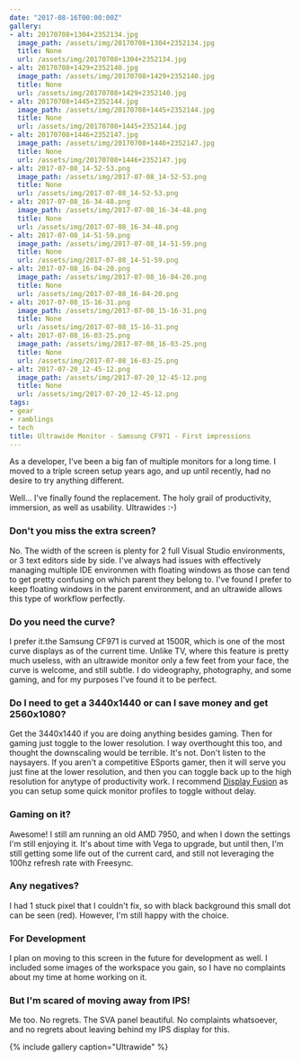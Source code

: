 ```yaml
---
date: "2017-08-16T00:00:00Z"
gallery:
- alt: 20170708+1304+2352134.jpg
  image_path: /assets/img/20170708+1304+2352134.jpg
  title: None
  url: /assets/img/20170708+1304+2352134.jpg
- alt: 20170708+1429+2352140.jpg
  image_path: /assets/img/20170708+1429+2352140.jpg
  title: None
  url: /assets/img/20170708+1429+2352140.jpg
- alt: 20170708+1445+2352144.jpg
  image_path: /assets/img/20170708+1445+2352144.jpg
  title: None
  url: /assets/img/20170708+1445+2352144.jpg
- alt: 20170708+1446+2352147.jpg
  image_path: /assets/img/20170708+1446+2352147.jpg
  title: None
  url: /assets/img/20170708+1446+2352147.jpg
- alt: 2017-07-08_14-52-53.png
  image_path: /assets/img/2017-07-08_14-52-53.png
  title: None
  url: /assets/img/2017-07-08_14-52-53.png
- alt: 2017-07-08_16-34-48.png
  image_path: /assets/img/2017-07-08_16-34-48.png
  title: None
  url: /assets/img/2017-07-08_16-34-48.png
- alt: 2017-07-08_14-51-59.png
  image_path: /assets/img/2017-07-08_14-51-59.png
  title: None
  url: /assets/img/2017-07-08_14-51-59.png
- alt: 2017-07-08_16-04-20.png
  image_path: /assets/img/2017-07-08_16-04-20.png
  title: None
  url: /assets/img/2017-07-08_16-04-20.png
- alt: 2017-07-08_15-16-31.png
  image_path: /assets/img/2017-07-08_15-16-31.png
  title: None
  url: /assets/img/2017-07-08_15-16-31.png
- alt: 2017-07-08_16-03-25.png
  image_path: /assets/img/2017-07-08_16-03-25.png
  title: None
  url: /assets/img/2017-07-08_16-03-25.png
- alt: 2017-07-20_12-45-12.png
  image_path: /assets/img/2017-07-20_12-45-12.png
  title: None
  url: /assets/img/2017-07-20_12-45-12.png
tags:
- gear
- ramblings
- tech
title: Ultrawide Monitor - Samsung CF971 - First impressions
---
```


As a developer, I've been a big fan of multiple monitors for a long time. I moved to a triple screen setup years ago, and up until recently, had no desire to try anything different.

Well... I've finally found the replacement. The holy grail of productivity, immersion, as well as usability. Ultrawides :-)

### Don't you miss the extra screen?

No. The width of the screen is plenty for 2 full Visual Studio environments, or 3 text editors side by side. I've always had issues with effectively managing multiple IDE environmen with floating windows as those can tend to get pretty confusing on which parent they belong to. I've found I prefer to keep floating windows in the parent environment, and an ultrawide allows this type of workflow perfectly.

### Do you need the curve?

I prefer it.the Samsung CF971 is curved at 1500R, which is one of the most curve displays as of the current time. Unlike TV, where this feature is pretty much useless, with an ultrawide monitor only a few feet from your face, the curve is welcome, and still subtle. I do videography, photography, and some gaming, and for my purposes I've found it to be perfect.

### Do I need to get a 3440x1440 or can I save money and get 2560x1080?

Get the 3440x1440 if you are doing anything besides gaming. Then for gaming just toggle to the lower resolution. I way overthought this too, and thought the downscaling would be terrible. It's not. Don't listen to the naysayers. If you aren't a competitive ESports gamer, then it will serve you just fine at the lower resolution, and then you can toggle back up to the high resolution for anytype of productivity work. I recommend [Display Fusion](http://bit.ly/2vCYNah) as you can setup some quick monitor profiles to toggle without delay.

### Gaming on it?

Awesome! I still am running an old AMD 7950, and when I down the settings I'm still enjoying it. It's about time with Vega to upgrade, but until then, I'm still getting some life out of the current card, and still not leveraging the 100hz refresh rate with Freesync.

### Any negatives?

I had 1 stuck pixel that I couldn't fix, so with black background this small dot can be seen (red). However, I'm still happy with the choice.

### For Development

I plan on moving to this screen in the future for development as well. I included some images of the workspace you gain, so I have no complaints about my time at home working on it.

### But I'm scared of moving away from IPS!

Me too. No regrets. The SVA panel beautiful. No complaints whatsoever, and no regrets about leaving behind my IPS display for this.

{% include gallery caption="Ultrawide" %}
